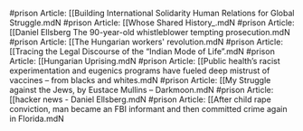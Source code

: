 #prison
Article: [[Building International Solidarity Human Relations for Global Struggle.mdN
#prison
Article: [[Whose Shared History_.mdN
#prison
Article: [[Daniel Ellsberg The 90-year-old whistleblower tempting prosecution.mdN
#prison
Article: [[The Hungarian workers' revolution.mdN
#prison
Article: [[Tracing the Legal Discourse of the “Indian Mode of Life”.mdN
#prison
Article: [[Hungarian Uprising.mdN
#prison
Article: [[Public health’s racist experimentation and eugenics programs have fueled deep mistrust of vaccines – from blacks and whites.mdN
#prison
Article: [[My Struggle against the Jews, by Eustace Mullins – Darkmoon.mdN
#prison
Article: [[hacker news - Daniel Ellsberg.mdN
#prison
Article: [[After child rape conviction, man became an FBI informant and then committed crime again in Florida.mdN

